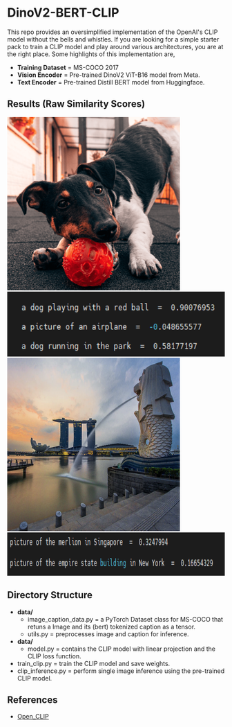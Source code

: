 # DinoV2-BERT-CLIP

This repo provides an oversimplified implementation of the OpenAI's CLIP model without the bells and whistles. If you are looking for a simple starter pack to train a CLIP model and play around various architectures, you are at the right place. Some highlights of this implementation are,

+ **Training Dataset** = MS-COCO 2017
+ **Vision Encoder** = Pre-trained DinoV2 ViT-B16 model from Meta.
+ **Text Encoder** = Pre-trained Distill BERT model from Huggingface.

## Results (Raw Similarity Scores)
<img src="https://github.com/NMS05/DinoV2-BERT-CLIP/blob/main/imgs/dog.png" width="400" height="400">
<img src="https://github.com/NMS05/DinoV2-BERT-CLIP/blob/main/imgs/clip_result.png" width="600" height="150">
<img src="https://github.com/NMS05/DinoV2-BERT-CLIP/blob/main/imgs/merlion.png" width="400" height="400">
<img src="https://github.com/NMS05/DinoV2-BERT-CLIP/blob/main/imgs/clip_result2.png" width="600" height="100">

## Directory Structure

+ **data/**
  - image_caption_data.py = a PyTorch Dataset class for MS-COCO that retuns a Image and its (bert) tokenized caption as a tensor.
  - utils.py = preprocesses image and caption for inference.
+ **data/**
  - model.py = contains the CLIP model with linear projection and the CLIP loss function.
+ train_clip.py = train the CLIP model and save weights.
+ clip_inference.py = perform single image inference using the pre-trained CLIP model.

## References
+ [Open_CLIP](https://github.com/mlfoundations/open_clip/tree/main/src)
